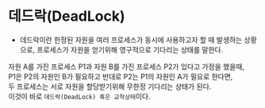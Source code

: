 # 데드락(DeadLock)
- 데드락이란 한정된 자원을 여러 프로세스가 동시에 사용하고자 할 때 발생하는 상황으로, 프로세스가 자원을 얻기위해 영구적으로 기다리는 상태를 말한다.

자원 A를 가진 프로세스 P1과 자원 B를 가진 프로세스 P2가 있다고 가정을 했을때,   
P1은 P2의 자원인 B가 필요하고 반대로 P2는 P1의 자원인 A가 필요로 한다면,   
두 프로세스는 서로 자원을 할당받기위해 무한정 기다리는 상태가 된다.   
이것이 바로 `데드락(DeadLock) 혹은 교착상태`이다.